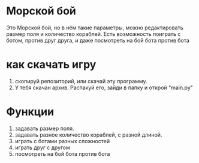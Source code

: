 # Морской бой
Это Морской бой, но в нём такие параметры, 
можно редактировать размер поля и количество кораблей.
Есть возможность поиграть с ботом, против друг друга, и даже посмотреть на бой бота против бота
# как скачать игру
1. скопируй репозиторий, или скачай эту программу.
2. У тебя скачан архив. Распакуй его, зайди в папку и открой "main.py"
# Функции
1. задавать размер поля.
2. задавать разное количество кораблей, с разной длиной.
3. играть с ботами разных сложностей
4. играть друг с другом
5. посмотреть на бой бота против бота